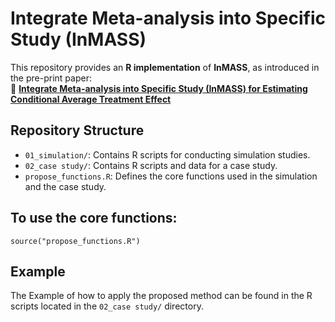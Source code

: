 # Integrate Meta-analysis into Specific Study (InMASS)

This repository provides an **R implementation** of **InMASS**, as introduced in the pre-print paper:  
📄 **[Integrate Meta-analysis into Specific Study (InMASS) for Estimating Conditional Average Treatment Effect](https://arxiv.org/abs/2503.21091)** 


## Repository Structure

- `01_simulation/`: Contains R scripts for conducting simulation studies.
- `02_case study/`: Contains R scripts and data for a case study.
- `propose_functions.R`: Defines the core functions used in the simulation and the case study.


## To use the core functions:

```
source("propose_functions.R")
```

## Example 
The Example of how to apply the proposed method can be found in the R scripts located in the `02_case study/` directory.

